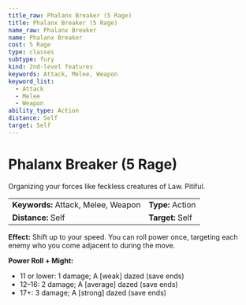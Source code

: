 ```yaml
---
title_raw: Phalanx Breaker (5 Rage)
title: Phalanx Breaker (5 Rage)
name_raw: Phalanx Breaker
name: Phalanx Breaker
cost: 5 Rage
type: classes
subtype: fury
kind: 2nd-level features
keywords: Attack, Melee, Weapon
keyword_list:
  - Attack
  - Melee
  - Weapon
ability_type: Action
distance: Self
target: Self
---
```


# Phalanx Breaker (5 Rage)

Organizing your forces like feckless creatures of Law. Pitiful.

|                                     |                  |
| :---------------------------------- | :--------------- |
| **Keywords:** Attack, Melee, Weapon | **Type:** Action |
| **Distance:** Self                  | **Target:** Self |

**Effect:** Shift up to your speed. You can roll power once, targeting each enemy who you come adjacent to during the move.

**Power Roll + Might:**

- 11 or lower: 1 damage; A \[weak\] dazed (save ends)
- 12–16: 2 damage; A \[average\] dazed (save ends)
- 17+: 3 damage; A \[strong\] dazed (save ends)
